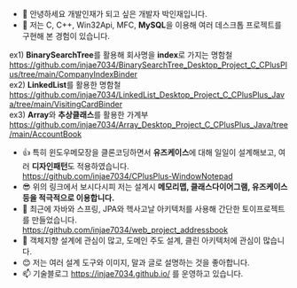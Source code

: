 - 👋 안녕하세요 개발인재가 되고 싶은 개발자 박인재입니다.
- 👀 저는 C, C++, Win32Api, MFC, **MySQL**을 이용해 여러 데스크톱 프로젝트를 구현해 본 경험이 있습니다.  

ex1) **BinarySearchTree**를 활용해 회사명을 **index**로 가지는 명함철 https://github.com/injae7034/BinarySearchTree_Desktop_Project_C_CPlusPlus/tree/main/CompanyIndexBinder  
ex2) **LinkedList**를 활용한 명함철 https://github.com/injae7034/LinkedList_Desktop_Project_C_CPlusPlus_Java/tree/main/VisitingCardBinder  
ex3) **Array**와 **추상클래스**를 활용한 가계부 https://github.com/injae7034/Array_Desktop_Project_C_CPlusPlus_Java/tree/main/AccountBook  

- 👍 특히 윈도우메모장을 클론코딩하면서 **유즈케이스**에 대해 일일이 설계해보고, 여러 **디자인패턴**도 적용하였습니다.  
https://github.com/injae7034/CPlusPlus-WindowNotepad
- 😎 위의 링크에서 보시다시피 저는 설계시 **메모리맵, 클래스다이어그램, 유즈케이스 등을 적극적으로 이용합니다.**
- 🎉 최근에 자바와 스프링, JPA와 헥사고날 아키텍처를 사용해 간단한 토이프로젝트를 만들었습니다.  
https://github.com/injae7034/web_project_addressbook
- 💞️ 객체지향 설계에 관심이 많고, 도메인 주도 설계, 클린 아키텍처에 관심이 많습니다.
- 😊 저는 여러 설계 도구와 이미지, 말과 글로 설명하는 것을 좋아합니다.
- 📫 기술블로그 https://injae7034.github.io/ 를 운영하고 있습니다.

<!---
injae7034/injae7034 is a ✨ special ✨ repository because its `README.md` (this file) appears on your GitHub profile.
You can click the Preview link to take a look at your changes.
--->
